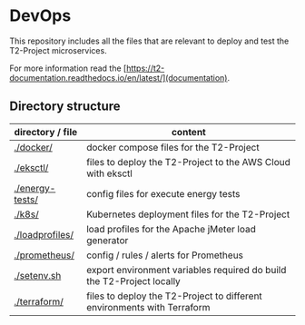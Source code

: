 # DevOps

This repository includes all the files that are relevant to deploy and test the T2-Project microservices.

For more information read the [https://t2-documentation.readthedocs.io/en/latest/](documentation).

## Directory structure

| directory / file | content |
| ---------------- | ------- |
| [./docker/](./docker/) | docker compose files for the T2-Project |
| [./eksctl/](./eksctl/) | files to deploy the T2-Project to the AWS Cloud with eksctl |
| [./energy-tests/](./energy-tests/) | config files for execute energy tests |
| [./k8s/](./k8s/) | Kubernetes deployment files for the T2-Project |
| [./loadprofiles/](./loadprofiles/) | load profiles for the Apache jMeter load generator |
| [./prometheus/](./prometheus/) | config / rules / alerts for Prometheus |
| [./setenv.sh](./setenv.sh) | export environment variables required do build the T2-Project locally |
| [./terraform/](./terraform/) | files to deploy the T2-Project to different environments with Terraform |
